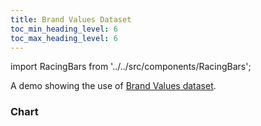 ```yaml
---
title: Brand Values Dataset
toc_min_heading_level: 6
toc_max_heading_level: 6
---
```


import RacingBars from '../../src/components/RacingBars';

A demo showing the use of [Brand Values dataset](../sample-datasets#brand-values).

<!--truncate-->

### Chart

<div className="gallery">
  <RacingBars
    dataUrl="/data/brands.csv"
    dataType="csv"
    title="18 years of Interbrand’s Top Global Brands"
    subTitle="Brand value, $m"
    dateCounter="YYYY"
    colorSeed="45"
/>

</div>
